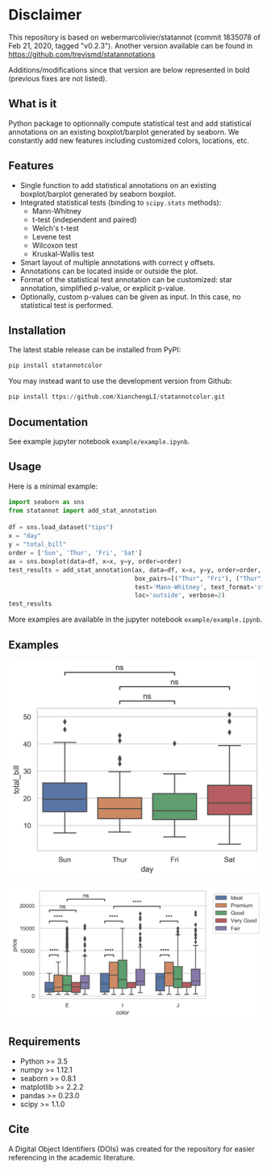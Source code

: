 # Disclaimer

This repository is based on webermarcolivier/statannot (commit 1835078 of Feb 21, 2020, tagged "v0.2.3"). Another version available can be found in https://github.com/trevismd/statannotations

Additions/modifications since that version are below represented in bold (previous fixes are not listed).

## What is it

Python package to optionnally compute statistical test and add statistical annotations on an existing boxplot/barplot generated by seaborn. We constantly add new features including customized colors, locations, etc.

## Features

- Single function to add statistical annotations on an existing boxplot/barplot generated by seaborn boxplot.
- Integrated statistical tests (binding to `scipy.stats` methods):
    - Mann-Whitney
    - t-test (independent and paired)
    - Welch's t-test
    - Levene test
    - Wilcoxon test
    - Kruskal-Wallis test
- Smart layout of multiple annotations with correct y offsets.
- Annotations can be located inside or outside the plot.
- Format of the statistical test annotation can be customized: star annotation, simplified p-value, or explicit p-value.
- Optionally, custom p-values can be given as input. In this case, no statistical test is performed.

## Installation

The latest stable release can be installed from PyPI:

```python
pip install statannotcolor
```
You may instead want to use the development version from Github:

```python
pip install ttps://github.com/XianchengLI/statannotcolor.git
```

## Documentation

See example jupyter notebook `example/example.ipynb`.

## Usage

Here is a minimal example:



```python
import seaborn as sns
from statannot import add_stat_annotation

df = sns.load_dataset("tips")
x = "day"
y = "total_bill"
order = ['Sun', 'Thur', 'Fri', 'Sat']
ax = sns.boxplot(data=df, x=x, y=y, order=order)
test_results = add_stat_annotation(ax, data=df, x=x, y=y, order=order,
                                   box_pairs=[("Thur", "Fri"), ("Thur", "Sat"), ("Fri", "Sun")],
                                   test='Mann-Whitney', text_format='star',
                                   loc='outside', verbose=2)
test_results
```

More examples are available in the jupyter notebook `example/example.ipynb`.


## Examples

![Example 1](/example/example_non-hue_outside.png)

![Example 2](/example/example_hue_layout.png)

## Requirements

+ Python >= 3.5
+ numpy >= 1.12.1
+ seaborn >= 0.8.1
+ matplotlib >= 2.2.2
+ pandas >= 0.23.0
+ scipy >= 1.1.0

## Cite

A Digital Object Identifiers (DOIs) was created for the repository for easier referencing in the academic literature.

